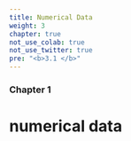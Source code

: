 ```yaml
---
title: Numerical Data
weight: 3
chapter: true
not_use_colab: true
not_use_twitter: true
pre: "<b>3.1 </b>"
---
```


### Chapter 1

# numerical data
